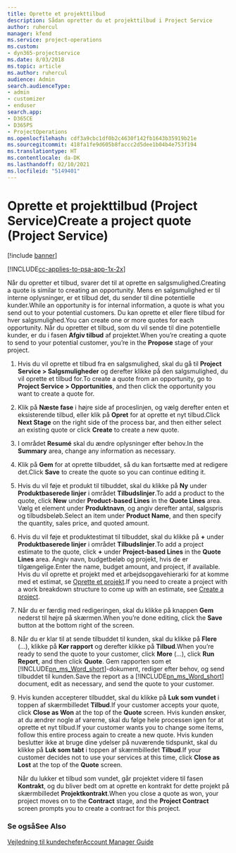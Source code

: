 ```yaml
---
title: Oprette et projekttilbud
description: Sådan opretter du et projekttilbud i Project Service
author: ruhercul
manager: kfend
ms.service: project-operations
ms.custom:
- dyn365-projectservice
ms.date: 8/03/2018
ms.topic: article
ms.author: ruhercul
audience: Admin
search.audienceType:
- admin
- customizer
- enduser
search.app:
- D365CE
- D365PS
- ProjectOperations
ms.openlocfilehash: cdf3a9cbc1df0b2c4630f142fb1643b35919b21e
ms.sourcegitcommit: 418fa1fe9d605b8faccc2d5dee1b04b4e753f194
ms.translationtype: HT
ms.contentlocale: da-DK
ms.lasthandoff: 02/10/2021
ms.locfileid: "5149401"
---
```

# <a name="create-a-project-quote-project-service"></a><span data-ttu-id="a3bef-103">Oprette et projekttilbud (Project Service)</span><span class="sxs-lookup"><span data-stu-id="a3bef-103">Create a project quote (Project Service)</span></span>

[!include [banner](../includes/psa-now-project-operations.md)]

[!INCLUDE[cc-applies-to-psa-app-1x-2x](../includes/cc-applies-to-psa-app-1x-2x.md)]

<span data-ttu-id="a3bef-104">Når du opretter et tilbud, svarer det til at oprette en salgsmulighed.</span><span class="sxs-lookup"><span data-stu-id="a3bef-104">Creating a quote is similar to creating an opportunity.</span></span> <span data-ttu-id="a3bef-105">Mens en salgsmulighed er til interne oplysninger, er et tilbud det, du sender til dine potentielle kunder.</span><span class="sxs-lookup"><span data-stu-id="a3bef-105">While an opportunity is for internal information, a quote is what you send out to your potential customers.</span></span> <span data-ttu-id="a3bef-106">Du kan oprette et eller flere tilbud for hver salgsmulighed.</span><span class="sxs-lookup"><span data-stu-id="a3bef-106">You can create one or more quotes for each opportunity.</span></span> <span data-ttu-id="a3bef-107">Når du opretter et tilbud, som du vil sende til dine potentielle kunder, er du i fasen **Afgiv tilbud** af projektet.</span><span class="sxs-lookup"><span data-stu-id="a3bef-107">When you’re creating a quote to send to your potential customer, you’re in the **Propose** stage of your project.</span></span>  
  
1. <span data-ttu-id="a3bef-108">Hvis du vil oprette et tilbud fra en salgsmulighed, skal du gå til **Project Service > Salgsmuligheder** og derefter klikke på den salgsmulighed, du vil oprette et tilbud for.</span><span class="sxs-lookup"><span data-stu-id="a3bef-108">To create a quote from an opportunity, go to **Project Service > Opportunities**, and then click the opportunity you want to create a quote for.</span></span>  
  
2. <span data-ttu-id="a3bef-109">Klik på **Næste fase** i højre side af proceslinjen, og vælg derefter enten et eksisterende tilbud, eller klik på **Opret** for at oprette et nyt tilbud.</span><span class="sxs-lookup"><span data-stu-id="a3bef-109">Click **Next Stage** on the right side of the process bar, and then either select an existing quote or click **Create** to create a new quote.</span></span>  
  
3. <span data-ttu-id="a3bef-110">I området **Resumé** skal du ændre oplysninger efter behov.</span><span class="sxs-lookup"><span data-stu-id="a3bef-110">In the **Summary** area, change any information as necessary.</span></span>  
  
4. <span data-ttu-id="a3bef-111">Klik på **Gem** for at oprette tilbuddet, så du kan fortsætte med at redigere det.</span><span class="sxs-lookup"><span data-stu-id="a3bef-111">Click **Save** to create the quote so you can continue editing it.</span></span>  
  
5. <span data-ttu-id="a3bef-112">Hvis du vil føje et produkt til tilbuddet, skal du klikke på **Ny** under **Produktbaserede linjer** i området **Tilbudslinjer**.</span><span class="sxs-lookup"><span data-stu-id="a3bef-112">To add a product to the quote, click **New** under **Product-based Lines** in the **Quote Lines** area.</span></span> <span data-ttu-id="a3bef-113">Vælg et element under **Produktnavn**, og angiv derefter antal, salgspris og tilbudsbeløb.</span><span class="sxs-lookup"><span data-stu-id="a3bef-113">Select an item under **Product Name**, and then specify the quantity, sales price, and quoted amount.</span></span>  
  
6. <span data-ttu-id="a3bef-114">Hvis du vil føje et produktestimat til tilbuddet, skal du klikke på **+** under **Produktbaserede linjer** i området **Tilbudslinjer**.</span><span class="sxs-lookup"><span data-stu-id="a3bef-114">To add a project estimate to the quote, click **+** under **Project-based Lines** in the **Quote Lines** area.</span></span> <span data-ttu-id="a3bef-115">Angiv navn, budgetbeløb og projekt, hvis de er tilgængelige.</span><span class="sxs-lookup"><span data-stu-id="a3bef-115">Enter the name, budget amount, and project, if available.</span></span> <span data-ttu-id="a3bef-116">Hvis du vil oprette et projekt med et arbejdsopgavehierarki for at komme med et estimat, se [Oprette et projekt](../psa/create-project.md).</span><span class="sxs-lookup"><span data-stu-id="a3bef-116">If you need to create a project with a work breakdown structure to come up with an estimate, see [Create a project](../psa/create-project.md).</span></span>  
  
7. <span data-ttu-id="a3bef-117">Når du er færdig med redigeringen, skal du klikke på knappen **Gem** nederst til højre på skærmen.</span><span class="sxs-lookup"><span data-stu-id="a3bef-117">When you’re done editing, click the **Save** button at the bottom right of the screen.</span></span>  
  
8. <span data-ttu-id="a3bef-118">Når du er klar til at sende tilbuddet til kunden, skal du klikke på **Flere** (...), klikke på **Kør rapport** og derefter klikke på **Tilbud**.</span><span class="sxs-lookup"><span data-stu-id="a3bef-118">When you’re ready to send the quote to your customer, click **More** (…), click **Run Report**, and then click **Quote**.</span></span> <span data-ttu-id="a3bef-119">Gem rapporten som et [!INCLUDE[pn_ms_Word_short](../includes/pn-ms-word-short.md)]-dokument, rediger efter behov, og send tilbuddet til kunden.</span><span class="sxs-lookup"><span data-stu-id="a3bef-119">Save the report as a [!INCLUDE[pn_ms_Word_short](../includes/pn-ms-word-short.md)] document, edit as necessary, and send the quote to your customer.</span></span>  
  
9. <span data-ttu-id="a3bef-120">Hvis kunden accepterer tilbuddet, skal du klikke på **Luk som vundet** i toppen af skærmbilledet **Tilbud**.</span><span class="sxs-lookup"><span data-stu-id="a3bef-120">If your customer accepts your quote, click **Close as Won** at the top of the **Quote** screen.</span></span> <span data-ttu-id="a3bef-121">Hvis kunden ønsker, at du ændrer nogle af varerne, skal du følge hele processen igen for at oprette et nyt tilbud.</span><span class="sxs-lookup"><span data-stu-id="a3bef-121">If your customer wants you to change some items, follow this entire process again to create a new quote.</span></span> <span data-ttu-id="a3bef-122">Hvis kunden beslutter ikke at bruge dine ydelser på nuværende tidspunkt, skal du klikke på **Luk som tabt** i toppen af skærmbilledet **Tilbud**.</span><span class="sxs-lookup"><span data-stu-id="a3bef-122">If your customer decides not to use your services at this time, click **Close as Lost** at the top of the **Quote** screen.</span></span>  
  
   <span data-ttu-id="a3bef-123">Når du lukker et tilbud som vundet, går projektet videre til fasen **Kontrakt**, og du bliver bedt om at oprette en kontrakt for dette projekt på skærmbilledet **Projektkontrakt**.</span><span class="sxs-lookup"><span data-stu-id="a3bef-123">When you close a quote as won, your project moves on to the **Contract** stage, and the **Project Contract** screen prompts you to create a contract for this project.</span></span>  
  
### <a name="see-also"></a><span data-ttu-id="a3bef-124">Se også</span><span class="sxs-lookup"><span data-stu-id="a3bef-124">See Also</span></span>  
 [<span data-ttu-id="a3bef-125">Vejledning til kundechefer</span><span class="sxs-lookup"><span data-stu-id="a3bef-125">Account Manager Guide</span></span>](../psa/account-manager-guide.md)

